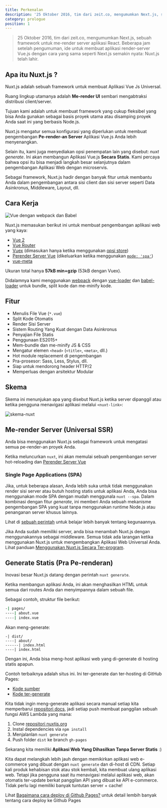 ```yaml
---
title: Perkenalan
description: '25 Oktober 2016, tim dari zeit.co, mengumumkan Next.js, sebuah framework untuk me-render server aplikasi React. Beberapa jam setelah pengumuman, ide untuk membuat aplikasi render-server Vue.js dengan cara yang sama seperti Next.js semakin nyata: Nuxt.js telah lahir.'
category: prologue
position: 1
---
```


> 25 Oktober 2016, tim dari zeit.co, mengumumkan Next.js, sebuah framework untuk me-render server aplikasi React. Beberapa jam setelah pengumuman, ide untuk membuat aplikasi render-server Vue.js dengan cara yang sama seperti Next.js semakin nyata: Nuxt.js telah lahir.

## Apa itu Nuxt.js ?

Nuxt.js adalah sebuah framework untuk membuat Aplikasi Vue Js Universal.

Ruang lingkup utamanya adalah **Me-render UI** sembari mengabtraksi distribusi client/server.

Tujuan kami adalah untuk membuat framework yang cukup fleksibel yang bisa Anda gunakan sebagai basis proyek utama atau disamping proyek Anda saat ini yang berbasis Node.js.

Nuxt.js mengatur semua konfigurasi yang diperlukan untuk membuat pengembangan **Pe-render-an Server** Aplikasi Vue.js Anda lebih menyenangkan.

Selain itu, kami juga menyediakan opsi penempatan lain yang disebut: _nuxt generate_. Ini akan membangun Aplikasi Vue.js **Secara Statis**. Kami percaya bahwa opsi itu bisa menjadi langkah besar selanjutnya dalam pengembangan Aplikasi Web dengan microservis.

Sebagai framework, Nuxt.js hadir dengan banyak fitur untuk membantu Anda dalam pengembangan antara sisi client dan sisi server seperti Data Asinkronus, Middleware, Layout, dll.

## Cara Kerja

![Vue dengan webpack dan Babel](https://i.imgur.com/avEUftE.png)

Nuxt.js memasukan berikut ini untuk membuat pengembangan aplikasi web yang kaya:

- [Vue 2](https://vuejs.org/)
- [Vue Router](https://router.vuejs.org/en/)
- [Vuex](https://vuex.vuejs.org/en/) (dimasukan hanya ketika menggunakan [opsi store](/guide/vuex-store))
- [Perender Server Vue](https://ssr.vuejs.org/en/) (dikeluarkan ketika menggunakan [`mode: 'spa'`](/api/configuration-mode))
- [vue-meta](https://github.com/nuxt/vue-meta)

Ukuran total hanya **57kB min+gzip** (53kB dengan Vuex).

Didalamnya kami menggunakan [webpack](https://github.com/webpack/webpack) dengan [vue-loader](https://github.com/vuejs/vue-loader) dan [babel-loader](https://github.com/babel/babel-loader) untuk bundle, split kode dan me-minify kode.

## Fitur

- Menulis File Vue (`*.vue`)
- Split Kode Otomatis
- Render Sisi Server
- Sistem Routing Yang Kuat dengan Data Asinkronus
- Penyajian File Statis
- Penggunaan ES2015+
- Mem-bundle dan me-minify JS & CSS
- Mengatur elemen `<head>` (`<title>`, `<meta>`, dll.)
- Hot module replacement di pengembangan
- Pra-prosesor: Sass, Less, Stylus, dll.
- Siap untuk mendorong header HTTP/2
- Memperluas dengan arsitektur Modular

## Skema

Skema ini menunjukan apa yang disebut Nuxt.js ketika server dipanggil atau ketika pengguna menavigasi aplikasi melalui `<nuxt-link>`:

![skema-nuxt](/nuxt-schema.svg)

## Me-render Server (Universal SSR)

Anda bisa menggunakan Nuxt.js sebagai framework untuk mengatasi semua pe-render-an proyek Anda.

Ketika meluncurkan `nuxt`, ini akan memulai sebuah pengembangan server hot-reloading dan [Perender Server Vue](https://ssr.vuejs.org/en/)

### Single Page Applications (SPA)

Jika, untuk beberapa alasan, Anda lebih suka untuk tidak menggunakan render sisi server atau butuh hosting statis untuk aplikasi Anda, Anda bisa menggunakan mode SPA dengan mudah menggunala `nuxt --spa`. Dalam kombinasi dengan fitur _generate_, ini memberi Anda sebuah mekanisme pengembangan SPA yang kuat tanpa menggunakan runtime Node.js atau penanganan server khusus lainnya.

Lihat di [sebuah perintah](/guide/commands) untuk belajar lebih banyak tentang kegunaannya.

Jika Anda sudah memiliki server, anda bisa menambah Nuxt.js dengan menggunakannya sebagai middleware. Semua tidak ada larangan ketika menggunakan Nuxt.js untuk mengembangkan Aplikasi Web Universal Anda. Lihat panduan [Menggunakan Nuxt.js Secara Ter-program](/api/nuxt).

## Generate Statis (Pra Pe-renderan)

Inovasi besar Nuxt.js datang dengan perintah `nuxt generate`.

Ketika membangun aplikasi Anda, ini akan menghasilkan HTML untuk semua dari routes Anda dan menyimpannya dalam sebuah file.

Sebagai contoh, struktur file berikut:

```bash
-| pages/
----| about.vue
----| index.vue
```

Akan meng-generate:

```
-| dist/
----| about/
------| index.html
----| index.html
```

Dengan ini, Anda bisa meng-host aplikasi web yang di-generate di hosting statis apapun.

Contoh terbaiknya adalah situs ini. Ini ter-generate dan ter-hosting di GitHub Pages:

- [Kode sumber](https://github.com/nuxt/nuxtjs.org)
- [Kode ter-generate](https://github.com/nuxt/nuxtjs.org/tree/gh-pages)

Kita tidak ingin meng-generate aplikasi secara manual setiap kita memperbarui [repositori docs](https://github.com/nuxt/docs), jadi setiap push membuat panggilan sebuah fungsi AWS Lambda yang mana:

1. Clone [repositori nuxtjs.org](https://github.com/nuxt/nuxtjs.org)
2. Instal dependencies via `npm install`
3. Menjalanlan `nuxt generate`
4. Push folder `dist` ke branch `gh-pages`

Sekarang kita memiliki **Aplikasi Web Yang Dihasilkan Tanpa Server Statis** :)

Kita dapat melangkah lebih jauh dengan memikirkan aplikasi web e-commerce yang dibuat dengan `nuxt generate` dan di-host di CDN. Setiap kali produk kehabisan stok atau stok kembali, kita membuat ulang aplikasi web. Tetapi jika pengguna saat itu menavigasi melalui aplikasi web, akan otomatis ter-update berkat panggilan API yang dibuat ke API e-commerce. Tidak perlu lagi memiliki banyak tuntutan server + cache!

<div class="Alert">

Lihat [Bagaimana cara deploy di Github Pages?](/faq/github-pages) untuk detail lembih banyak tentang cara deploy ke Github Pages

</div>
